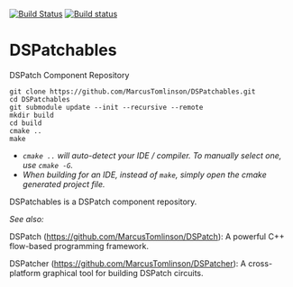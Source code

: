 [![Build Status](https://travis-ci.org/MarcusTomlinson/DSPatchables.svg?branch=master)](https://travis-ci.org/MarcusTomlinson/DSPatchables)
[![Build status](https://ci.appveyor.com/api/projects/status/7lixlpl0699oxb73/branch/master?svg=true)](https://ci.appveyor.com/project/MarcusTomlinson/dspatchables/branch/master)

# DSPatchables
DSPatch Component Repository

```
git clone https://github.com/MarcusTomlinson/DSPatchables.git
cd DSPatchables
git submodule update --init --recursive --remote
mkdir build
cd build
cmake ..
make
```

- *`cmake ..` will auto-detect your IDE / compiler. To manually select one, use `cmake -G`.*
- *When building for an IDE, instead of `make`, simply open the cmake generated project file.*

DSPatchables is a DSPatch component repository.

*See also:*

DSPatch (https://github.com/MarcusTomlinson/DSPatch): A powerful C++ flow-based programming framework.

DSPatcher (https://github.com/MarcusTomlinson/DSPatcher): A cross-platform graphical tool for building DSPatch circuits.
